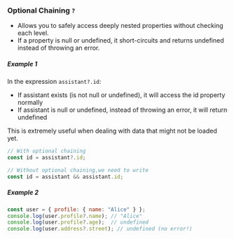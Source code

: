 ### Optional Chaining `?`
- Allows you to safely access deeply nested properties without checking each level.
- If a property is null or undefined, it short-circuits and returns undefined instead of throwing an error.
##### Example 1
In the expression `assistant?.id`:
- If assistant exists (is not null or undefined), it will access the id property normally
- If assistant is null or undefined, instead of throwing an error, it will return undefined

This is extremely useful when dealing with data that might not be loaded yet. 
```javascript
// With optional chaining
const id = assistant?.id;

// Without optional chaining,we need to write
const id = assistant && assistant.id;
```

##### Example 2
```javascript
const user = { profile: { name: "Alice" } };
console.log(user.profile?.name); // "Alice"
console.log(user.profile?.age);  // undefined
console.log(user.address?.street); // undefined (no error!)
```